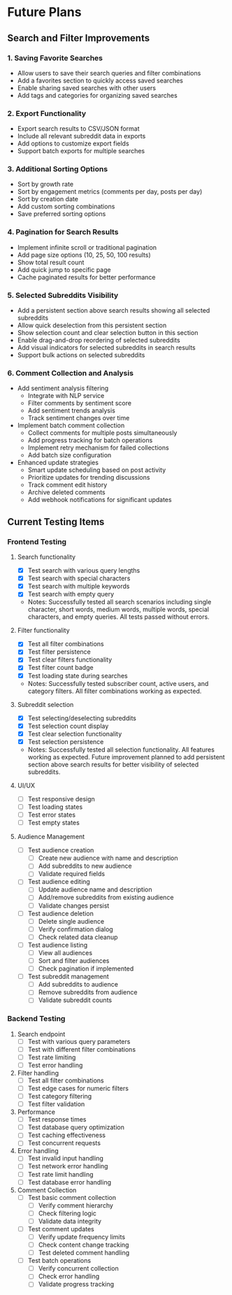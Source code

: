 # Future Plans

## Search and Filter Improvements

### 1. Saving Favorite Searches
- Allow users to save their search queries and filter combinations
- Add a favorites section to quickly access saved searches
- Enable sharing saved searches with other users
- Add tags and categories for organizing saved searches

### 2. Export Functionality
- Export search results to CSV/JSON format
- Include all relevant subreddit data in exports
- Add options to customize export fields
- Support batch exports for multiple searches

### 3. Additional Sorting Options
- Sort by growth rate
- Sort by engagement metrics (comments per day, posts per day)
- Sort by creation date
- Add custom sorting combinations
- Save preferred sorting options

### 4. Pagination for Search Results
- Implement infinite scroll or traditional pagination
- Add page size options (10, 25, 50, 100 results)
- Show total result count
- Add quick jump to specific page
- Cache paginated results for better performance

### 5. Selected Subreddits Visibility
- Add a persistent section above search results showing all selected subreddits
- Allow quick deselection from this persistent section
- Show selection count and clear selection button in this section
- Enable drag-and-drop reordering of selected subreddits
- Add visual indicators for selected subreddits in search results
- Support bulk actions on selected subreddits

### 6. Comment Collection and Analysis
- Add sentiment analysis filtering
  - Integrate with NLP service
  - Filter comments by sentiment score
  - Add sentiment trends analysis
  - Track sentiment changes over time
- Implement batch comment collection
  - Collect comments for multiple posts simultaneously
  - Add progress tracking for batch operations
  - Implement retry mechanism for failed collections
  - Add batch size configuration
- Enhanced update strategies
  - Smart update scheduling based on post activity
  - Prioritize updates for trending discussions
  - Track comment edit history
  - Archive deleted comments
  - Add webhook notifications for significant updates

## Current Testing Items

### Frontend Testing
1. Search functionality
   - [x] Test search with various query lengths
   - [x] Test search with special characters
   - [x] Test search with multiple keywords
   - [x] Test search with empty query
   - Notes: Successfully tested all search scenarios including single character, short words, medium words, multiple words, special characters, and empty queries. All tests passed without errors.

2. Filter functionality
   - [x] Test all filter combinations
   - [x] Test filter persistence
   - [x] Test clear filters functionality
   - [x] Test filter count badge
   - [x] Test loading state during searches
   - Notes: Successfully tested subscriber count, active users, and category filters. All filter combinations working as expected.

3. Subreddit selection
   - [x] Test selecting/deselecting subreddits
   - [x] Test selection count display
   - [x] Test clear selection functionality
   - [x] Test selection persistence
   - Notes: Successfully tested all selection functionality. All features working as expected. Future improvement planned to add persistent section above search results for better visibility of selected subreddits.

4. UI/UX
   - [ ] Test responsive design
   - [ ] Test loading states
   - [ ] Test error states
   - [ ] Test empty states

5. Audience Management
   - [ ] Test audience creation
     - [ ] Create new audience with name and description
     - [ ] Add subreddits to new audience
     - [ ] Validate required fields
   - [ ] Test audience editing
     - [ ] Update audience name and description
     - [ ] Add/remove subreddits from existing audience
     - [ ] Validate changes persist
   - [ ] Test audience deletion
     - [ ] Delete single audience
     - [ ] Verify confirmation dialog
     - [ ] Check related data cleanup
   - [ ] Test audience listing
     - [ ] View all audiences
     - [ ] Sort and filter audiences
     - [ ] Check pagination if implemented
   - [ ] Test subreddit management
     - [ ] Add subreddits to audience
     - [ ] Remove subreddits from audience
     - [ ] Validate subreddit counts

### Backend Testing
1. Search endpoint
   - [ ] Test with various query parameters
   - [ ] Test with different filter combinations
   - [ ] Test rate limiting
   - [ ] Test error handling

2. Filter handling
   - [ ] Test all filter combinations
   - [ ] Test edge cases for numeric filters
   - [ ] Test category filtering
   - [ ] Test filter validation

3. Performance
   - [ ] Test response times
   - [ ] Test database query optimization
   - [ ] Test caching effectiveness
   - [ ] Test concurrent requests

4. Error handling
   - [ ] Test invalid input handling
   - [ ] Test network error handling
   - [ ] Test rate limit handling
   - [ ] Test database error handling

5. Comment Collection
   - [ ] Test basic comment collection
     - [ ] Verify comment hierarchy
     - [ ] Check filtering logic
     - [ ] Validate data integrity
   - [ ] Test comment updates
     - [ ] Verify update frequency limits
     - [ ] Check content change tracking
     - [ ] Test deleted comment handling
   - [ ] Test batch operations
     - [ ] Verify concurrent collection
     - [ ] Check error handling
     - [ ] Validate progress tracking 
